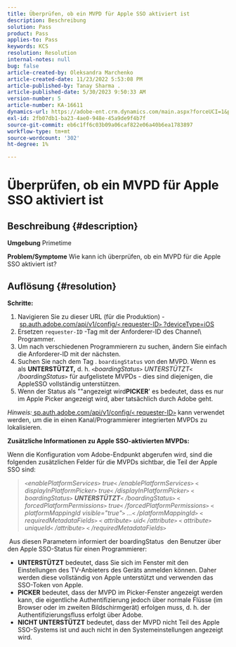 ```yaml
---
title: Überprüfen, ob ein MVPD für Apple SSO aktiviert ist
description: Beschreibung
solution: Pass
product: Pass
applies-to: Pass
keywords: KCS
resolution: Resolution
internal-notes: null
bug: false
article-created-by: Oleksandra Marchenko
article-created-date: 11/23/2022 5:53:08 PM
article-published-by: Tanay Sharma .
article-published-date: 5/30/2023 9:50:33 AM
version-number: 5
article-number: KA-16611
dynamics-url: https://adobe-ent.crm.dynamics.com/main.aspx?forceUCI=1&pagetype=entityrecord&etn=knowledgearticle&id=6021c6ae-576b-ed11-9561-6045bd006b25
exl-id: 2fb07db1-ba23-4ae0-948e-45a9de9f4b7f
source-git-commit: eb6c1ff6c03b09a06caf822e06a40b6ea1783897
workflow-type: tm+mt
source-wordcount: '302'
ht-degree: 1%

---
```


# Überprüfen, ob ein MVPD für Apple SSO aktiviert ist

## Beschreibung {#description}

<b>Umgebung</b>
Primetime


<b>Problem/Symptome</b>
Wie kann ich überprüfen, ob ein MVPD für die Apple SSO aktiviert ist?


## Auflösung {#resolution}

<b>Schritte:</b>
1. Navigieren Sie zu dieser URL (für die Produktion) - [sp.auth.adobe.com/api/v1/config/`<` requester-ID`>` ?deviceType=iOS](http://sp.auth.adobe.com/api/v1/config/ABC?deviceType=iOS)
2. Ersetzen `requester-ID` -Tag mit der Anforderer-ID des Channel\ Programmer.
3. Um nach verschiedenen Programmierern zu suchen, ändern Sie einfach die Anforderer-ID mit der nächsten.
4. Suchen Sie nach dem Tag . `boardingStatus` von<b> </b>den MVPD. Wenn es als <b>UNTERSTÜTZT,</b> d. h. *`<`boardingStatus`>` UNTERSTÜTZT`<` /boardingStatus`>`* für aufgelistete MVPDs - dies sind diejenigen, die AppleSSO vollständig unterstützen.
5. Wenn der Status als &quot;&quot;angezeigt wird<b>PICKER</b>&#39; es bedeutet, dass es nur im Apple Picker angezeigt wird, aber tatsächlich durch Adobe geht.


*Hinweis:*[ sp.auth.adobe.com/api/v1/config/`<` requester-ID`>`](http://sp.auth.adobe.com/api/v1/config/ABC?deviceType=iOS) kann verwendet werden, um die in einen Kanal/Programmierer integrierten MVPDs zu lokalisieren.

<b>Zusätzliche Informationen zu Apple SSO-aktivierten MVPDs:</b>

Wenn die Konfiguration vom Adobe-Endpunkt abgerufen wird, sind die folgenden zusätzlichen Felder für die MVPDs sichtbar, die Teil der Apple SSO sind:


> *`<`enablePlatformServices`>` true`<` /enablePlatformServices`>`
> `<` displayInPlatformPicker`>` true`<` /displayInPlatformPicker`>`
> `<` boardingStatus`>` <b>UNTERSTÜTZT</b>`<` /boardingStatus`>`
> `<` forcedPlatformPermissions`>` true`<` /forcedPlatformPermissions`>`
> `<` platformMappingId visible=&quot;true&quot;`>` ...`<` /platformMappingId`>`
> `<` requiredMetadataFields`>`
> `<` attribute`>` uid`<` /attribute`>`
> `<` attribute`>` uniqueId`<` /attribute`>`
> `<` /requiredMetadataFields`>`*


&#x200B; Aus diesen Parametern informiert der boardingStatus &#x200B; den Benutzer über den Apple SSO-Status für einen Programmierer:

- <b>UNTERSTÜTZT</b>&#x200B; bedeutet, dass Sie sich im Fenster mit den Einstellungen des TV-Anbieters des Geräts anmelden können. Daher werden diese vollständig von Apple unterstützt und verwenden das SSO-Token von Apple.
- <b>PICKER</b>&#x200B; bedeutet, dass der MVPD im Picker-Fenster angezeigt werden kann, die eigentliche Authentifizierung jedoch über normale Flüsse (im Browser oder im zweiten Bildschirmgerät) erfolgen muss, d. h. der Authentifizierungsfluss erfolgt über Adobe.
- <b>NICHT UNTERSTÜTZT</b>&#x200B; bedeutet, dass der MVPD nicht Teil des Apple SSO-Systems ist und auch nicht in den Systemeinstellungen angezeigt wird.
